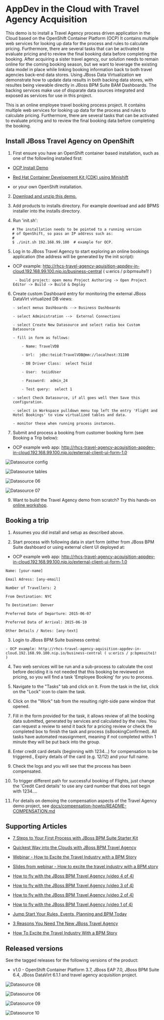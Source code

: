 AppDev in the Cloud with Travel Agency Acquisition
==================================================
This demo is to install a Travel Agency process driven application in the Cloud based on the OpenShift Container Platform (OCP)
It contains multiple web services for looking up data for the process and rules to calculate pricing. Furthermore, there are 
several tasks that can be activated to evaluate pricing and to review the final booking data before completing the booking. After
acquiring a sister travel agency, our solution needs to remain online for the coming booking season, but we want to leverage the
existing data model in place while linking booking information back to both travel agencies back-end data stores. Using JBoss 
Data Virtualization we demonstrate how to update data results in both backing data stores, with resultes being viewable directly 
in JBoss BPM Suite BAM Dashboards. The backing services make use of disparate data sources integrated and exposed as services for 
use in this project.

This is an online employee travel booking process project. It contains multiple web services for looking up data for the process
and rules to calculate pricing. Furthermore, there are several tasks that can be activated to evaluate pricing and to review the
final booking data before completing the booking.

Install JBoss Travel Agency on OpenShift
----------------------------------------
1. First ensure you have an OpenShift container based installation, such as one of the followling installed first:

  - [OCP Install Demo](https://github.com/redhatdemocentral/ocp-install-demo)
  
  - [Red Hat Container Development Kit (CDK) using Minishift](https://developers.redhat.com/products/cdk/overview)
 
  - or your own OpenShift installation.

2. [Download and unzip this demo.](https://github.com/eschabell/rhcs-travel-agency-acquisition-demo/archive/master.zip)

3. Add products to installs directory. For example download and add BPMS installer into the installs directory.

4. Run 'init.sh':
```
   # The installation needs to be pointed to a running version
   # of OpenShift, so pass an IP address such as:
   #
   $ ./init.sh 192.168.99.100  # example for OCP.
```

5. Log in to JBoss Travel Agency to start exploring an online bookings application (the address will be generated by the init script):

  - OCP example: http://rhcs-travel-agency-aquisition-appdev-in-cloud.192.168.99.100.nip.io/business-central ( u:erics / p:bpmsuite1! )

    ```
     - build project: open menu Project Authoring -> Open Project Editor -> Build -> Build & Deploy
    ```

6. Create custom Dashboard entry for monitoring the external JBoss DataVirt virtualized DB views:

    ```
    - select menus Dashboards --> Business Dashboards 

    - select Administration -->  External Connections 

    - select Create New Datasource and select radio box Custom Datasource

    - fill in form as follows:

        - Name: TravelVDB

        - Url:  jdbc:teiid:TravelVDB@mm://localhost:31100

        - DB Driver Class:  select Teiid

        - User:  teiidUser

        - Password:  admin_24

        - Test query:  select 1

    - select Check Datasource, if all goes well then Save this configuration.

    - select in Workspace pulldown menu top left the entry 'Flight and Hotel Bookings' to view virtualized tables and data.

    - monitor these when running process instances.

    ```

8. Submit and process a booking from customer booking form (see Booking a Trip below):

  - OCP example web app: http://rhcs-travel-agency-acquisition-appdev-in-cloud.192.168.99.100.nip.io/external-client-ui-form-1.0

![Datasource config](https://raw.githubusercontent.com/eschabell/rhcs-travel-agency-acquisition-demo/master/docs/demo-images/datasource-config-03.png)

![Datasource tables](https://raw.githubusercontent.com/eschabell/rhcs-travel-agency-acquisition-demo/master/docs/demo-images/datasource-config-05.png)

![Datasource 06](https://raw.githubusercontent.com/eschabell/rhcs-travel-agency-acquisition-demo/master/docs/demo-images/datasource-config-06.png)

![Datasource 07](https://raw.githubusercontent.com/eschabell/rhcs-travel-agency-acquisition-demo/master/docs/demo-images/datasource-config-07.png)


9. Want to build the Travel Agency demo from scratch? Try this hands-on <a href="https://bpmworkshop.github.io/travelagency-bpmworkshop/index.html" target="_blank">online workshop</a>.


Booking a trip 
--------------
1. Assumes you did install and setup as described above.

2. Start process with following data in start form (either from JBoss BPM Suite dashboard or using external client UI deployed at:
  
  - OCP example web app: http://rhcs-travel-agency-acquisition-appdev-in-cloud.192.168.99.100.nip.io/external-client-ui-form-1.0

  ```
  Name: [your-name]

  Email Adress: [any-email]

  Number of Travellers: 2 

  From Destination: NYC     

  To Destination: Denver

  Preferred Date of Departure: 2015-06-07

  Preferred Data of Arrival: 2015-06-10

  Other Details / Notes: [any-text]
  ```

3. Login to JBoss BPM Suite business central:
  
  ```
  - OCP example: http://rhcs-travel-agency-aquisition-appdev-in-cloud.192.168.99.100.nip.io/business-central ( u:erics / p:bpmsuite1! )
  ```

4. Two web services will be run and a sub-process to calculate the cost before deciding it is not needed that this booking be
	 reviewed on pricing, so you will find a task 'Employee Booking' for you to process.

5. Navigate to the "Tasks" tab and click on it. From the task in the list, click on the "Lock" icon to claim the task.

6. Click on the "Work" tab from the resulting right-side pane window that opened.

7. Fill in the form provided for the task, it allows review of all the booking data submitted, generated by services and 
   calculated by the rules. You can request a review to send it back for a pricing review or check the completed box to 
   finish the task and process (isBookingConfirmed). All tasks have automated reassignment, meaning if not completed within 1 minute
   they will be put back into the group.

8. Enter credit card details (beginning with 1234...) for compensation to be triggered., Expiry details of the 
   card (e.g. 12/12) and your full name.

9. Check the logs and you will see that the process has been compensated.

10. To trigger different path for successful booking of Flights, just change the 'Credit Card details' to use any 
    card number that does not begin with 1234....

11. For details on demoing the compensation aspects of the Travel Agency demo project, 
    see [docs/compensation-howto/README-COMPENSATION.md](docs/compensation-howto/README-COMPENSATION.md)


Supporting Articles
-------------------
- [7 Steps to Your First Process with JBoss BPM Suite Starter	Kit](http://www.schabell.org/2015/08/7-steps-first-process-jboss-bpmsuite-starter-kit.html)

- [Quickest Way into the Clouds with JBoss BPM Travel Agency](http://www.schabell.org/2015/02/into-clouds-with-jboss-bpm-travel-agency.html)

- [Webinar - How to Excite the Travel Industry with a BPM Story](http://www.schabell.org/2015/02/webinar-how-to-excite-travel-industry.html)

- [Slides from webinar - How to excite the travel industry with a BPM story](http://www.schabell.org/2015/02/slides-webinar-jboss-bpm-travel-agency.html)

- [How to fly with the JBoss BPM Travel Agency (video 4 of 4)](http://www.schabell.org/2015/02/how-to-fly-with-jboss-bpm-travel-agency-part4.html)

- [How to fly with the JBoss BPM Travel Agency (video 3 of 4)](http://www.schabell.org/2015/01/how-to-fly-with-jboss-bpm-travel-agency-part3.html)

- [How to fly with the JBoss BPM Travel Agency (video 2 of 4)](http://www.schabell.org/2015/01/how-to-fly-with-jboss-bpm-travel-agency-part2.html)

- [How to fly with the JBoss BPM Travel Agency (video 1 of 4)](http://www.schabell.org/2015/01/how-to-fly-with-jboss-bpm-travel-agency.html)

- [Jump Start Your Rules, Events, Planning and BPM Today](http://www.schabell.org/2014/12/jump-start-rules-events-planning-bpm-today.html)

- [3 Reasons You Need The New JBoss Travel Agency](http://www.schabell.org/2014/12/3-reasons-you-need-new-jboss-travel-agency.html)

- [How To Excite the Travel Industry With a BPM Story](http://www.schabell.org/2014/10/how-to-excite-travel-agencies-with-bpm-story.html)


Released versions
-----------------
See the tagged releases for the following versions of the product:

- v1.0 - OpenShift Container Platform 3.7, JBoss EAP 7.0, JBoss BPM Suite 6.4, JBoss DataVirt 6.1.1 and travel agency acquisition project.


![Datasource 08](https://raw.githubusercontent.com/eschabell/rhcs-travel-agency-acquisition-demo/master/docs/demo-images/datasource-config-08.png)

![Datasource 06](https://raw.githubusercontent.com/eschabell/rhcs-travel-agency-acquisition-demo/master/docs/demo-images/datasource-config-06.png)

![Datasource 09](https://raw.githubusercontent.com/eschabell/rhcs-travel-agency-acquisition-demo/master/docs/demo-images/datasource-config-09.png)

![Datasource 10](https://raw.githubusercontent.com/eschabell/rhcs-travel-agency-acquisition-demo/master/docs/demo-images/datasource-config-10.png)

